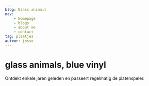 ```yaml
---
blog: Glass animals
nav:
    - homepage
    - blogs
    - about me
    - contact
tag: plaatjes
auteur: jesse
---
```


# glass animals, blue vinyl

Ontdekt enkele jaren geleden en passeert regelmatig de platenspeler.